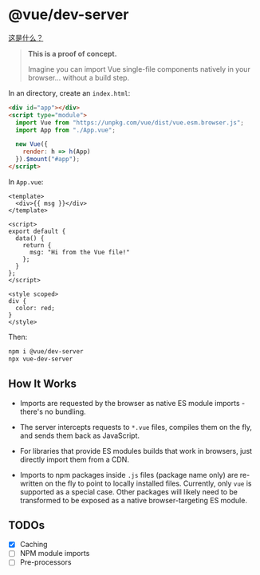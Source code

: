 # @vue/dev-server

[这是什么？](./README_CN.md)

> **This is a proof of concept.**
>
> Imagine you can import Vue single-file components natively in your browser... without a build step.

In an directory, create an `index.html`:

```html
<div id="app"></div>
<script type="module">
  import Vue from "https://unpkg.com/vue/dist/vue.esm.browser.js";
  import App from "./App.vue";

  new Vue({
    render: h => h(App)
  }).$mount("#app");
</script>
```

In `App.vue`:

```vue
<template>
  <div>{{ msg }}</div>
</template>

<script>
export default {
  data() {
    return {
      msg: "Hi from the Vue file!"
    };
  }
};
</script>

<style scoped>
div {
  color: red;
}
</style>
```

Then:

```bash
npm i @vue/dev-server
npx vue-dev-server
```

## How It Works

- Imports are requested by the browser as native ES module imports - there's no bundling.

- The server intercepts requests to `*.vue` files, compiles them on the fly, and sends them back as JavaScript.

- For libraries that provide ES modules builds that work in browsers, just directly import them from a CDN.

- Imports to npm packages inside `.js` files (package name only) are re-written on the fly to point to locally installed files. Currently, only `vue` is supported as a special case. Other packages will likely need to be transformed to be exposed as a native browser-targeting ES module.

## TODOs

- [x] Caching
- [ ] NPM module imports
- [ ] Pre-processors
